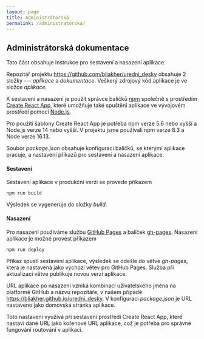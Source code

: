 ```yaml
---
layout: page
title: Administrátorská
permalink: /administratorska/
---
```


## Administrátorská dokumentace

Tato část obsahuje instrukce pro sestavení a nasazení aplikace.

Repozitář projektu <https://github.com/bliakher/uredni_desky> obsahuje 2
složky --- *aplikace* a *dokumentace*. Veškerý zdrojový kód aplikace je
ve složce *aplikace*.

K sestavení a nasazení je použit správce balíčků [npm](https://www.npmjs.com/) společně s prostředím [Create React App](https://www.npmjs.com/package/create-react-app), které umožňuje také spuštění aplikace ve vývojovém prostředí pomocí [Node.js](https://nodejs.org/en/about/). 

Pro použití šablony Create React App je potřeba npm verze 5.6 nebo vyšší a Node.js verze 14 nebo vyšší. V projektu jsme používali npm verze 8.3 a Node verze 16.13.

Soubor
*package.json* obsahuje konfiguraci balíčků, se kterými aplikace
pracuje, a nastavení příkazů pro sestavení a nasazení aplikace.



#### Sestavení

Sestavení aplikace v produkční verzi se provede příkazem

```
npm run build
```

Výsledek se vygeneruje do složky *build*.

#### Nasazení 

Pro nasazení používáme službu [GitHub Pages](https://docs.github.com/en/pages/getting-started-with-github-pages/about-github-pages) a balíček [gh-pages](https://www.npmjs.com/package/gh-pages).
Nasazení aplikace je možné provést příkazem

```
npm run deploy
```

Příkaz spustí sestavení aplikace, výsledek se odešle do větve
*gh-pages*, která je nastavená jako výchozí větev pro GitHub Pages.
Služba při aktualizaci větve publikuje novou verzi aplikace.

URL aplikace po nasazení vzniká kombinací uživatelského jména na
platformě GitHub a názvu repozitáře, v našem případě
<https://bliakher.github.io/uredni_desky>. V konfiguraci *package.json*
je URL nastaveno jako domovská stránka aplikace.

Toto nastavení využívá při sestavení prostředí Create React App,
které nastaví dané URL jako kořenové URL aplikace, což je potřeba pro
správné fungování routování v aplikaci.

